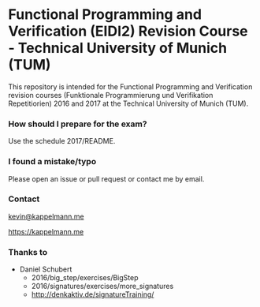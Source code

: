 # Functional Programming and Verification (EIDI2) Revision Course - Technical University of Munich (TUM)
This repository is intended for the Functional Programming and Verification revision courses (Funktionale Programmierung und Verifikation Repetitiorien) 2016 and 2017 at the Technical University of Munich (TUM).

### How should I prepare for the exam?
Use the schedule 2017/README.

### I found a mistake/typo
Please open an issue or pull request or contact me by email.

### Contact
kevin@kappelmann.me

https://kappelmann.me

### Thanks to 
* Daniel Schubert
  * 2016/big_step/exercises/BigStep
  * 2016/signatures/exercises/more_signatures
  * http://denkaktiv.de/signatureTraining/
